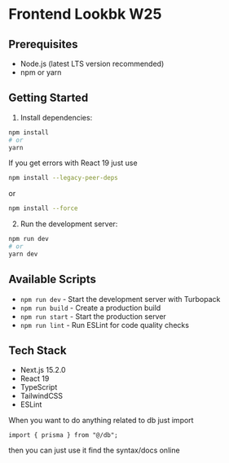 # Frontend Lookbk W25

## Prerequisites
- Node.js (latest LTS version recommended)
- npm or yarn

## Getting Started

1. Install dependencies:
```bash
npm install
# or
yarn
```

If you get errors with React 19 just use

```bash
npm install --legacy-peer-deps
```

or 

```bash
npm install --force
```

2. Run the development server:
```bash
npm run dev
# or
yarn dev
```

## Available Scripts

- `npm run dev` - Start the development server with Turbopack
- `npm run build` - Create a production build
- `npm run start` - Start the production server
- `npm run lint` - Run ESLint for code quality checks

## Tech Stack

- Next.js 15.2.0
- React 19
- TypeScript
- TailwindCSS
- ESLint


When you want to do anything related to db just import 

```
import { prisma } from "@/db"; 
```

then you can just use it find the syntax/docs online